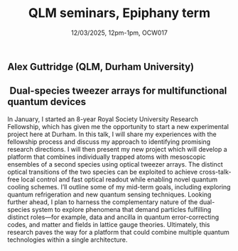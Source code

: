 ﻿---
layout: page
title: QLM seminars, Epiphany term
subtitle: 12/03/2025, 12pm-1pm, OCW017
---

## Alex Guttridge (QLM, Durham University)

##  Dual-species tweezer arrays for multifunctional quantum devices

In January, I started an 8-year Royal Society University Research Fellowship, which has given me the opportunity to start a new experimental project here at Durham. In this talk, I will share my experiences with the fellowship process and discuss my approach to identifying promising research directions. I will then present my new project which will develop a platform that combines individually trapped atoms with mesoscopic ensembles of a second species using optical tweezer arrays. The distinct optical transitions of the two species can be exploited to achieve cross-talk-free local control and fast optical readout while enabling novel quantum cooling schemes. I’ll outline some of my mid-term goals, including exploring quantum refrigeration and new quantum sensing techniques. Looking further ahead, I plan to harness the complementary nature of the dual-species system to explore phenomena that demand particles fulfilling distinct roles—for example, data and ancilla in quantum error-correcting codes, and matter and fields in lattice gauge theories. Ultimately, this research paves the way for a platform that could combine multiple quantum technologies within a single architecture.







